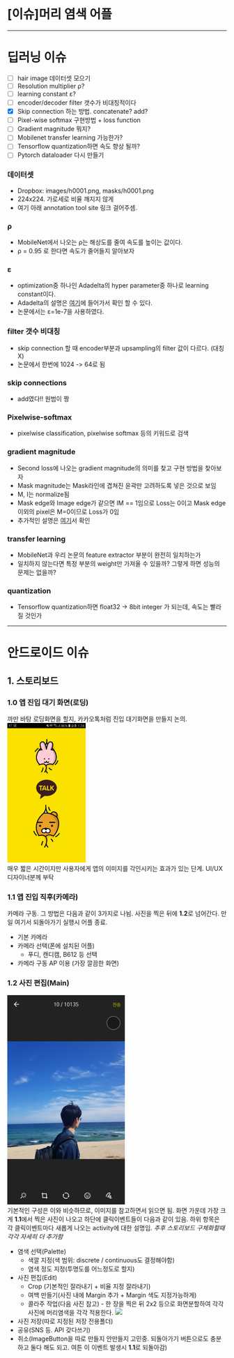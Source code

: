 [이슈]머리 염색 어플 
=====

***
#  딥러닝 이슈
- [ ] hair image 데이터셋 모으기
- [ ] Resolution multiplier ρ?
- [ ] learning constant ε?
- [ ] encoder/decoder filter 갯수가 비대칭적이다
- [x] Skip connection 하는 방법. concatenate? add?
- [ ] Pixel-wise softmax 구현방법 + loss function
- [ ] Gradient magnitude 뭐지?
- [ ] Mobilenet transfer learning 가능한가?
- [ ] Tensorflow quantization하면 속도 향상 될까?
- [ ] Pytorch dataloader 다시 만들기

### 데이터셋
- Dropbox: images/h0001.png, masks/h0001.png
- 224x224. 가로세로 비율 깨지지 않게
- 여기 아래 annotation tool site 링크 걸어주셈.

### ρ
- MobileNet에서 나오는 ρ는 해상도를 줄여 속도를 높이는 값이다.
- ρ = 0.95 로 한다면 속도가 줄어들지 알아보자

### ε
- optimization중 하나인 Adadelta의 hyper parameter중 하나로 learning constant이다.
- Adadelta의 설명은 [여기](http://incredible.ai/artificial-intelligence/2017/04/10/Optimizer-Adadelta/)에 들어가서 확인 할 수 있다.
- 논문에서는 ε=1e-7을 사용하였다.

### filter 갯수 비대칭
- skip connection 할 때 encoder부분과 upsampling의 filter 값이 다르다. (대칭X)
- 논문에서 한번에 1024 -> 64로 됨

### skip connections
- add였다!! 원범이 짱

### Pixelwise-softmax
- pixelwise classification, pixelwise softmax 등의 키워드로 검색

### gradient magnitude
- Second loss에 나오는 gradient magnitude의 의미를 찾고 구현 방법을 찾아보자  
- Mask magnitude는 Mask라인에 겹쳐진 윤곽만 고려하도록 넣은 것으로 보임  
- M, I는 normalize됨  
- Mask edge와 Image edge가 같으면 IM == 1임으로 Loss는 0이고 Mask edge이외의 pixel은 M=0이므로 Loss가 0임  
- 추가적인 설명은 [여기](https://donghwa-kim.github.io/hog.html)서 확인

### transfer learning
- MobileNet과 우리 논문의 feature extractor 부분이 완전히 일치하는가
- 일치하지 않는다면 특정 부분의 weight만 가져올 수 있을까? 그렇게 하면 성능의 문제는 없을까? 

### quantization
- Tensorflow quantization하면 float32 -> 8bit integer 가 되는데, 속도는 빨라질 것인가



***
#  안드로이드 이슈

## 1. 스토리보드

### 1.0 앱 진입 대기 화면(로딩)
까만 바탕 로딩화면을 할지, 카카오톡처럼 진입 대기화면을 만들지 논의. 
<br><img width="180" height="320" src="/Hoon/ref_00.jpg"></img><br>
매우 짧은 시간이지만 사용자에게 앱의 이미지를 각인시키는 효과가 있는 단계. UI/UX 디자이너분께 부탁

### 1.1 앱 진입 직후(카메라)
카메라 구동. 그 방법은 다음과 같이 3가지로 나뉨.
사진을 찍은 뒤에 **1.2**로 넘어간다.
만일 여기서 되돌아가기 실행시 어플 종료.
+ 기본 카메라
+ 카메라 선택(폰에 설치된 어플)
	+ 푸디, 캔디캠, B612 등 선택
+ 카메라 구동 AP 이용 (가장 깔끔한 화면)

### 1.2 사진 편집(Main)
<img width="270" height="480" src="/Hoon/ref_01.jpg"></img><br>
기본적인 구성은 이와 비슷하므로, 이미지를 참고하면서 읽으면 됨.
화면 가운데 가장 크게 **1.1**에서 찍은 사진이 나오고
하단에 클릭이벤트들이 다음과 같이 있음.
하위 항목은 각 클릭이벤트마다 새롭게 나오는 activity에 대한 설명임. *추후 스토리보드 구체화할때 각각 자세히 더 추가함*
+ 염색 선택(Palette)
	+ 색깔 지정(색 범위: discrete / continuous도 결정해야함)
	+ 염색 정도 지정(투명도를 어느정도로 할지)
+ 사진 편집(Edit)
	+ Crop (기본적인 잘라내기 + 비율 지정 잘라내기)
	+ 여백 만들기(사진 내에 Margin 추가 + Margin 색도 지정가능하게)
	+ 콜라주 작업(다음 사진 참고) - 한 장을 찍은 뒤 2x2 등으로 화면분할하여 각각 사진에 머리염색을 각각 적용한다.
	<img src = "https://is2-ssl.mzstatic.com/image/thumb/Purple111/v4/e6/dd/79/e6dd791c-4c10-701a-eb61-1efbd436b200/pr_source.jpg/300x0w.jpg"></img>
+ 사진 저장(따로 지정된 저장 전용폴더)
+ 공유(SNS 등. API 갖다쓰기)
+ 취소(ImageButton을 따로 만들지 안만들지 고민중. 되돌아가기 버튼으로도 충분하고 둘다 해도 되고. 여튼 이 이벤트 발생시 **1.1**로 되돌아감)
